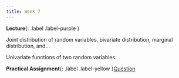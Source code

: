 ```yaml
---
title: Week 7
---
```


 **Lecture**{: .label .label-purple }

Joint distribution of random variables, bivariate distribution, marginal distribution, and...

Univariate functions of two random variables.

  **Practical Assignment**{: .label .label-yellow }[Question](../assets/lectures/QPrac.ipynb)
